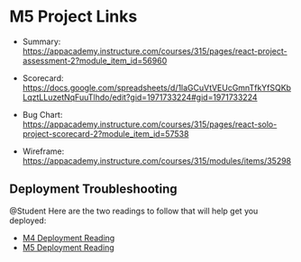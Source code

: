 # M5 Project Links

- Summary: https://appacademy.instructure.com/courses/315/pages/react-project-assessment-2?module_item_id=56960

- Scorecard: https://docs.google.com/spreadsheets/d/1laGCuVtVEUcGmnTfkYfSQKbLqztLLuzetNqFuuTlhdo/edit?gid=1971733224#gid=1971733224

- Bug Chart: https://appacademy.instructure.com/courses/315/pages/react-solo-project-scorecard-2?module_item_id=57538

- Wireframe: https://appacademy.instructure.com/courses/315/modules/items/35298


## Deployment Troubleshooting
@Student Here are the two readings to follow that will help get you deployed:
- [M4 Deployment Reading](https://github.com/appacademy/aa12-authenticate-me/blob/full-time/README-deploy.md#phase-1-set-up-a-packagejson-at-the-project-root)
- [M5 Deployment Reading](https://github.com/appacademy/aa15-react-redux-authenticate-me/blob/full-time/README-deploy.md)
